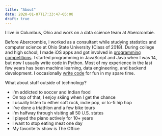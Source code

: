 ```yaml
---
title: "About"
date: 2020-01-07T17:33:47-05:00
draft: true
---
```


I live in Columbus, Ohio and work on a data science team at Abercrombie.

Before Abercrombie, I worked as a consultant while studying statistics and computer science at Ohio State University (Class of 2018). During college and high school, I made iOS apps and got involved in [programming competitions](https://data-analytics.osu.edu/datafest/previous-datafests-2018). I started programming in JavaScript and Java when I was 14, but now I usually write code in Python. Most of my experience in the last few years has been machine learning, data engineering, and backend development. I occasionally [write code](https://github.com/dkharazi) for fun in my spare time.

What about stuff outside of technology?

- I'm addicted to soccer and Indian food
- On top of that, I enjoy skiing when I get the chance
- I usually listen to either soft rock, indie pop, or lo-fi hip hop
- I've done a triathlon and a few bike tours
- I'm halfway through visiting all 50 U.S. states
- I played the piano actively for 10+ years
- I want to stop eating meat one day
- My favorite tv show is The Office
